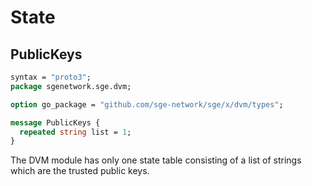 # **State**

## **PublicKeys**

```proto
syntax = "proto3";
package sgenetwork.sge.dvm;

option go_package = "github.com/sge-network/sge/x/dvm/types";

message PublicKeys {
  repeated string list = 1;
}
```

The DVM module has only one state table consisting of a list of strings which are the trusted public keys.
